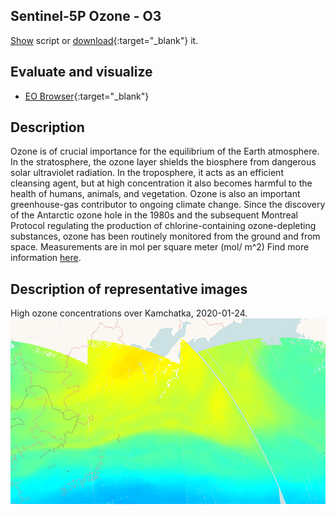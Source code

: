 ## Sentinel-5P Ozone - O3
<a href="#" id='togglescript'>Show</a> script or [download](script.js){:target="_blank"} it.
<div id='script_view' style="display:none">
{% highlight javascript %}
      {% include_relative script.js %}
{% endhighlight %}
</div>

## Evaluate and visualize
 - [EO Browser](https://sentinelshare.page.link/jsmM){:target="_blank"}   

## Description
Ozone is of crucial importance for the equilibrium of the Earth atmosphere. In the stratosphere, the ozone layer shields the biosphere from dangerous solar ultraviolet radiation. In the troposphere, it acts as an efficient cleansing agent, but at high concentration it also becomes harmful to the health of humans, animals, and vegetation. Ozone is also an important greenhouse-gas contributor to ongoing climate change. Since the discovery of the Antarctic ozone hole in the 1980s and the subsequent Montreal Protocol regulating the production of chlorine-containing ozone-depleting substances, ozone has been routinely monitored from the ground and from space. Measurements are in mol per square meter (mol/ m^2)
Find more information [here](http://www.tropomi.eu/data-products/total-ozone-column).

## Description of representative images

High ozone concentrations over Kamchatka, 2020-01-24.
![NO2 tropospheric column](fig/fig1.png)


